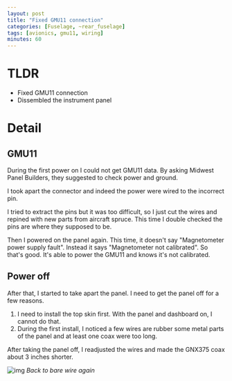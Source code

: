 ```yaml
---
layout: post
title: "Fixed GMU11 connection"
categories: [Fuselage, ~rear_fuselage]
tags: [avionics, gmu11, wiring]
minutes: 60
---
```


# TLDR

- Fixed GMU11 connection
- Dissembled the instrument panel

# Detail

## GMU11

During the first power on I could not get GMU11 data. By asking Midwest Panel Builders, they suggested to check power and ground.

I took apart the connector and indeed the power were wired to the incorrect pin. 

I tried to extract the pins but it was too difficult, so I just cut the wires and repined with new parts from aircraft spruce. This time I double checked the pins are where they supposed to be. 

Then I powered on the panel again. This time, it doesn't say "Magnetometer power supply fault". Instead it says "Magnetometer not calibrated". So that's good. It's able to power the GMU11 and knows it's not calibrated.

## Power off

After that, I started to take apart the panel. I need to get the panel off for a few reasons.

1. I need to install the top skin first. With the panel and dashboard on, I cannot do that.
2. During the first install, I noticed a few wires are rubber some metal parts of the panel and at least one coax were too long.

After taking the panel off, I readjusted the wires and made the GNX375 coax about 3 inches shorter.

![img](https://lh3.googleusercontent.com/pw/AP1GczNGOchrb60LWnhX-ElTDeTmza8O6cj17tziaSW4RHeBg6heVhfw6LMhmkjCOHg67CQtgi9yaUUTefG5AieARoyDYbeAOIKaCDoPliM9DNiqwK9509d5HdnghGlUJ46JK-dlbsm8KmeQosraWgYrn2Gqrg=w3068-h2310-s-no-gm?authuser=0)
_Back to bare wire again_